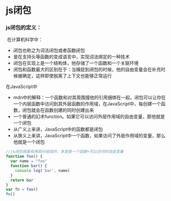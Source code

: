 # js闭包

 

### js闭包的定义：

​	 在计算机科学中：

- 闭包也称之为词法闭包或者函数闭包
- 是在支持头等函数的变成语言中，实现词法绑定的一种技术
- 闭包在实现上是一个结构体，他存储了一个函数和一个关联环境
- 闭包和函数最大的区别在于：当捕捉到闭包的时候，他的自由变量会在补充时候被确定，这样即使脱离了上下文也能够正常运行

在JavaScript中

- mdn中的解释：一个函数和对其周围撞他的引用捆绑在一起，闭包可以让你在一个内层函数中访问到其外层函数的作用域，在JavaScript中，每创建一个函数，闭包就会在函数创建的同时创建出来
- 一个普通的幻术function。如果它可以访问外层作用域的自由变量，那他就是一个闭包
- 从广义上来讲，JavaScript中的函数都是闭包
- 从狭义上来讲，JavaScript中一个函数，如果访问了外层作用域的变量，那么他就是一个闭包



```js
//js闭包就是有两部分组成的，本是是一个函数+可以访问的自由变量
function foo() {
  var name = "foo"
  function bar() {
    console.log('bar', name)
  }
  return bar
}
var fn = foo()
fn()
```

